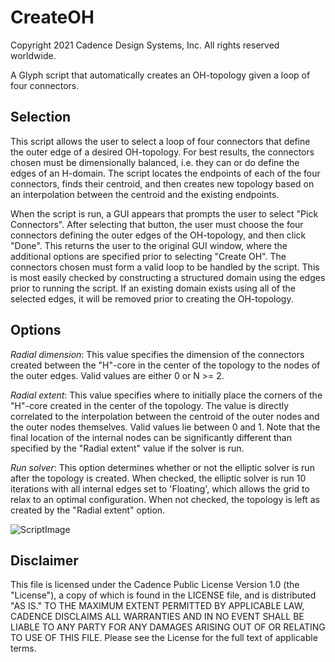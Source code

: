 # CreateOH
Copyright 2021 Cadence Design Systems, Inc. All rights reserved worldwide.

A Glyph script that automatically creates an OH-topology given a loop of four connectors.

## Selection
This script allows the user to select a loop of four connectors that define the outer edge of a desired OH-topology. For best results, the connectors chosen must be dimensionally balanced, i.e. they can or do define the edges of an H-domain. The script locates the endpoints of each of the four connectors, finds their centroid, and then creates new topology based on an interpolation between the centroid and the existing endpoints.

When the script is run, a GUI appears that prompts the user to select "Pick Connectors". After selecting that button, the user must choose the four connectors defining the outer edges of the OH-topology, and then click "Done". This returns the user to the original GUI window, where the additional options are specified prior to selecting "Create OH". The connectors chosen must form a valid loop to be handled by the script. This is most easily checked by constructing a structured domain using the edges prior to running the script. If an existing domain exists using all of the selected edges, it will be removed prior to creating the OH-topology.

## Options
*Radial dimension*: This value specifies the dimension of the connectors created between the "H"-core in the center of the topology to the nodes of the outer edges. Valid values are either 0 or N >= 2.

*Radial extent*: This value specifies where to initially place the corners of the "H"-core created in the center of the topology. The value is directly correlated to the interpolation between the centroid of the outer nodes and the outer nodes themselves. Valid values lie between 0 and 1. Note that the final location of the internal nodes can be significantly different than specified by the "Radial extent" value if the solver is run.

*Run solver*: This option determines whether or not the elliptic solver is run after the topology is created. When checked, the elliptic solver is run 10 iterations with all internal edges set to 'Floating', which allows the grid to relax to an optimal configuration. When not checked, the topology is left as created by the "Radial extent" option.

![ScriptImage](https://raw.github.com/pointwise/CreateOH/master/ScriptImage.png)

## Disclaimer
This file is licensed under the Cadence Public License Version 1.0 (the "License"), a copy of which is found in the LICENSE file, and is distributed "AS IS." 
TO THE MAXIMUM EXTENT PERMITTED BY APPLICABLE LAW, CADENCE DISCLAIMS ALL WARRANTIES AND IN NO EVENT SHALL BE LIABLE TO ANY PARTY FOR ANY DAMAGES ARISING OUT OF OR RELATING TO USE OF THIS FILE. 
Please see the License for the full text of applicable terms.
